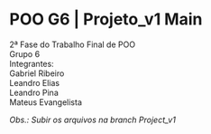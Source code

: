 # POO G6 | Projeto_v1 Main

2ª Fase do Trabalho Final de POO</br>
Grupo 6</br>
Integrantes:</br>
Gabriel Ribeiro</br>
Leandro Elias</br>
Leandro Pina</br>
Mateus Evangelista</br>

_Obs.: Subir os arquivos na branch Project_v1_
